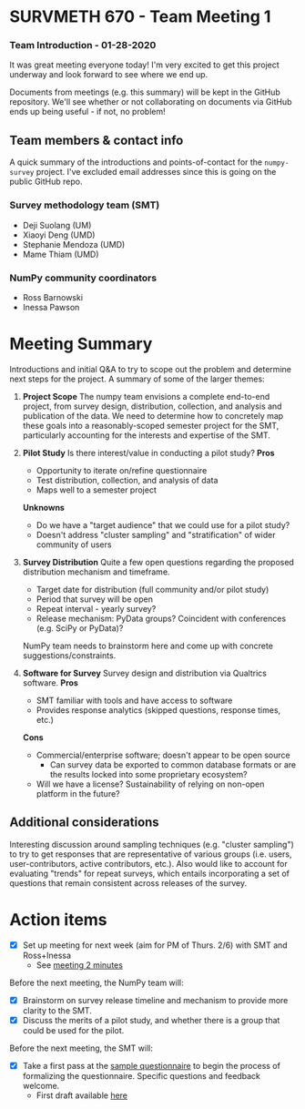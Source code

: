# SURVMETH 670 - Team Meeting 1
### Team Introduction - 01-28-2020

It was great meeting everyone today! I'm very excited to get this project underway and look forward to see where we end up.

Documents from meetings (e.g. this summary) will be kept in the GitHub
repository.
We'll see whether or not collaborating on documents via GitHub ends up being
useful - if not, no problem!

## Team members & contact info

A quick summary of the introductions and points-of-contact for the `numpy-survey` project.
I've excluded email addresses since this is going on the public GitHub repo.

### Survey methodology team (SMT)
 - Deji Suolang (UM)
 - Xiaoyi Deng (UMD)
 - Stephanie Mendoza (UMD)
 - Mame Thiam (UMD)

### NumPy community coordinators 
 - Ross Barnowski
 - Inessa Pawson

# Meeting Summary

Introductions and initial Q&A to try to scope out the problem and determine next steps for the project. A summary of some of the larger themes:
 1. **Project Scope**
    The numpy team envisions a complete end-to-end project, from survey
    design, distribution, collection, and analysis and publication of the
    data. We need to determine how to concretely map these goals into a 
    reasonably-scoped semester project for the SMT, particularly accounting
    for the interests and expertise of the SMT.
    
 2. **Pilot Study**
    Is there interest/value in conducting a pilot study?
    **Pros**
     - Opportunity to iterate on/refine questionnaire
     - Test distribution, collection, and analysis of data
     - Maps well to a semester project

    **Unknowns**
     - Do we have a "target audience" that we could use for a pilot study?
     - Doesn't address "cluster sampling" and "stratification" of wider
       community of users
       
 3. **Survey Distribution**
    Quite a few open questions regarding the proposed distribution
    mechanism and timeframe. 
     * Target date for distribution (full community and/or pilot study)
     * Period that survey will be open
     * Repeat interval - yearly survey?
     * Release mechanism: PyData groups? Coincident with conferences
       (e.g. SciPy or PyData)? 
       
    NumPy team needs to brainstorm here and come up with concrete
    suggestions/constraints.
       
 4. **Software for Survey**
    Survey design and distribution via Qualtrics software.
    **Pros**
     * SMT familiar with tools and have access to software
     * Provides response analytics (skipped questions, response times, etc.)
    
    **Cons**
     * Commercial/enterprise software; doesn't appear to be open source
       - Can survey data be exported to common database formats or are the
         results locked into some proprietary ecosystem?
     * Will we have a license? Sustainability of relying on non-open platform
       in the future?
 
## Additional considerations

Interesting discussion around sampling techniques (e.g. "cluster sampling") to try to get responses that are representative of various groups (i.e. users, user-contributors, active contributors, etc.). Also would like to account for evaluating "trends" for repeat surveys, which entails incorporating a set of questions that remain consistent across releases of the survey. 



# Action items
 - [x] Set up meeting for next week (aim for PM of Thurs. 2/6) with SMT and Ross+Inessa
   * See [meeting 2 minutes](https://github.com/numpy/numpy-surveys/blob/master/meetings/SURVMETH670_meeting2_02062020.md)

Before the next meeting, the NumPy team will:
 - [x] Brainstorm on survey release timeline and mechanism to provide more 
       clarity to the SMT.
 - [x] Discuss the merits of a pilot study, and whether there is a group that
       could be used for the pilot.

Before the next meeting, the SMT will:
 - [x] Take a first pass at the [sample questionnaire](https://github.com/numpy/numpy-surveys/blob/master/NumPy-survey-questionnaire.md) to begin 
       the process of formalizing the questionnaire. Specific questions and 
       feedback welcome.
   * First draft available [here](https://docs.google.com/document/d/1OEu4qStk2NBmyE9yVpywlJi8R-88djaOsQWgI-PWQhY/edit?usp=sharing)
